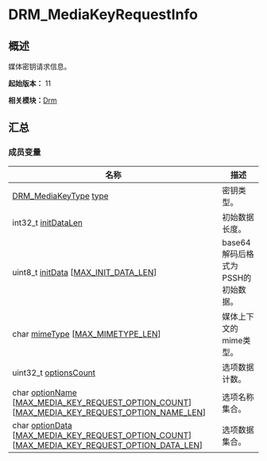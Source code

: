 # DRM_MediaKeyRequestInfo


## 概述

媒体密钥请求信息。

**起始版本：** 11

**相关模块：**[Drm](_drm.md)


## 汇总


### 成员变量

| 名称 | 描述 | 
| -------- | -------- |
| [DRM_MediaKeyType](_drm.md#drm_mediakeytype) [type](_drm.md#type-12) | 密钥类型。 | 
| int32_t [initDataLen](_drm.md#initdatalen) | 初始数据长度。 | 
| uint8_t [initData](_drm.md#initdata) [[MAX_INIT_DATA_LEN](_drm.md#max_init_data_len)] | base64解码后格式为PSSH的初始数据。 | 
| char [mimeType](_drm.md#mimetype) [[MAX_MIMETYPE_LEN](_drm.md#max_mimetype_len)] | 媒体上下文的mime类型。 | 
| uint32_t [optionsCount](_drm.md#optionscount) | 选项数据计数。 | 
| char [optionName](_drm.md#optionname) [[MAX_MEDIA_KEY_REQUEST_OPTION_COUNT](_drm.md#max_media_key_request_option_count)][[MAX_MEDIA_KEY_REQUEST_OPTION_NAME_LEN](_drm.md#max_media_key_request_option_name_len)] | 选项名称集合。 | 
| char [optionData](_drm.md#optiondata) [[MAX_MEDIA_KEY_REQUEST_OPTION_COUNT](_drm.md#max_media_key_request_option_count)][[MAX_MEDIA_KEY_REQUEST_OPTION_DATA_LEN](_drm.md#max_media_key_request_option_data_len)] | 选项数据集合。 | 
